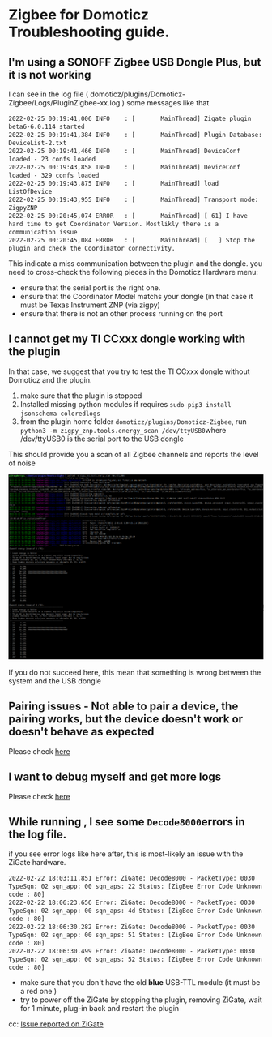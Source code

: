 # Zigbee for Domoticz Troubleshooting guide.



## I'm using a SONOFF Zigbee USB Dongle Plus, but it is not working

I can see in the log file ( domoticz/plugins/Domoticz-Zigbee/Logs/PluginZigbee-xx.log ) some messages like that


```
2022-02-25 00:19:41,006 INFO    : [       MainThread] Zigate plugin beta6-6.0.114 started
2022-02-25 00:19:41,384 INFO    : [       MainThread] Plugin Database: DeviceList-2.txt
2022-02-25 00:19:41,466 INFO    : [       MainThread] DeviceConf loaded - 23 confs loaded
2022-02-25 00:19:43,858 INFO    : [       MainThread] DeviceConf loaded - 329 confs loaded
2022-02-25 00:19:43,875 INFO    : [       MainThread] load ListOfDevice
2022-02-25 00:19:43,955 INFO    : [       MainThread] Transport mode: ZigpyZNP
2022-02-25 00:20:45,074 ERROR   : [       MainThread] [ 61] I have hard time to get Coordinator Version. Mostlikly there is a communication issue
2022-02-25 00:20:45,084 ERROR   : [       MainThread] [   ] Stop the plugin and check the Coordinator connectivity.

```

This indicate a miss communication between the plugin and the dongle. you need to cross-check the following pieces in the Domoticz Hardware menu:

* ensure that the serial port is the right one.
* ensure that the Coordinator Model matchs your dongle (in that case it must be Texas Instrument ZNP (via zigpy)
* ensure that there is not an other process running on the port


## I cannot get my TI CCxxx dongle working with the plugin

In that case, we suggest that you try to test the TI CCxxx dongle without Domoticz and the plugin. 

1. make sure that the plugin is stopped
2. Installed missing python modules if requires `sudo pip3 install jsonschema coloredlogs`
3. from the plugin home folder `domoticz/plugins/Domoticz-Zigbee`, run `python3 -m zigpy_znp.tools.energy_scan /dev/ttyUSB0`where /dev/ttyUSB0 is the serial port to the USB dongle

This should provide you a scan of all Zigbee channels and reports the level of noise

![Network Toplogy](../Images/real-time-topology.png)

If you do not succeed here, this mean that something is wrong between the system and the USB dongle

## Pairing issues - Not able to pair a device, the pairing works, but the device doesn't work or doesn't behave as expected

Please check [here](https://zigbeefordomoticz.github.io/wiki/en-eng/Problem_Dealing-with-none-certified-device.html)

## I want to debug myself and get more logs

Please check [here](https://zigbeefordomoticz.github.io/wiki/en-eng/Problem_Debuging-mode.html)

## While running , I see some `Decode8000`errors in the log file.

if you see error logs like here after, this is most-likely an issue with the ZiGate hardware. 

```
2022-02-22 18:03:11.851 Error: ZiGate: Decode8000 - PacketType: 0030 TypeSqn: 02 sqn_app: 00 sqn_aps: 22 Status: [ZigBee Error Code Unknown code : 80]
2022-02-22 18:06:23.656 Error: ZiGate: Decode8000 - PacketType: 0030 TypeSqn: 02 sqn_app: 00 sqn_aps: 4d Status: [ZigBee Error Code Unknown code : 80]
2022-02-22 18:06:30.282 Error: ZiGate: Decode8000 - PacketType: 0030 TypeSqn: 02 sqn_app: 00 sqn_aps: 51 Status: [ZigBee Error Code Unknown code : 80]
2022-02-22 18:06:30.499 Error: ZiGate: Decode8000 - PacketType: 0030 TypeSqn: 02 sqn_app: 00 sqn_aps: 52 Status: [ZigBee Error Code Unknown code : 80]

```

* make sure that you don't have the old __blue__ USB-TTL module (it must be a red one )
* try to power off the ZiGate by stopping the plugin, removing ZiGate, wait for 1 minute, plug-in back and restart the plugin

cc: [Issue reported on ZiGate](https://github.com/fairecasoimeme/ZiGate/issues/394)



